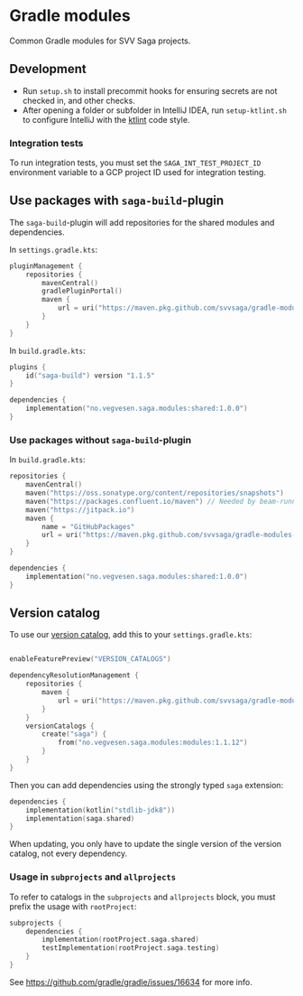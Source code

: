 # Gradle modules

Common Gradle modules for SVV Saga projects.

## Development

- Run `setup.sh` to install precommit hooks for ensuring secrets are not checked in, and other checks.
- After opening a folder or subfolder in IntelliJ IDEA, run `setup-ktlint.sh` to configure IntelliJ with
  the [ktlint](https://ktlint.github.io/) code style.

### Integration tests

To run integration tests, you must set the `SAGA_INT_TEST_PROJECT_ID` environment variable to a GCP project ID used for integration testing.

## Use packages with `saga-build`-plugin

The `saga-build`-plugin will add repositories for the shared modules and dependencies.

In `settings.gradle.kts`:

```kotlin
pluginManagement {
    repositories {
        mavenCentral()
        gradlePluginPortal()
        maven {
            url = uri("https://maven.pkg.github.com/svvsaga/gradle-modules-public")
        }
    }
}
```

In `build.gradle.kts`:

```kotlin
plugins {
    id("saga-build") version "1.1.5"
}

dependencies {
    implementation("no.vegvesen.saga.modules:shared:1.0.0")
}
```

### Use packages without `saga-build`-plugin

In `build.gradle.kts`:

```kotlin
repositories {
    mavenCentral()
    maven("https://oss.sonatype.org/content/repositories/snapshots")
    maven("https://packages.confluent.io/maven") // Needed by beam-runners-google-cloud-dataflow-java
    maven("https://jitpack.io")
    maven {
        name = "GitHubPackages"
        url = uri("https://maven.pkg.github.com/svvsaga/gradle-modules-public")
    }
}

dependencies {
    implementation("no.vegvesen.saga.modules:shared:1.0.0")
}
```

## Version catalog

To use our [version catalog](https://docs.gradle.org/current/userguide/platforms.html), add this to
your `settings.gradle.kts`:

```kotlin

enableFeaturePreview("VERSION_CATALOGS")

dependencyResolutionManagement {
    repositories {
        maven {
            url = uri("https://maven.pkg.github.com/svvsaga/gradle-modules-public")
        }
    }
    versionCatalogs {
        create("saga") {
            from("no.vegvesen.saga.modules:modules:1.1.12")
        }
    }
}
```

Then you can add dependencies using the strongly typed `saga` extension:

```kotlin
dependencies {
    implementation(kotlin("stdlib-jdk8"))
    implementation(saga.shared)
}
```

When updating, you only have to update the single version of the version catalog, not every dependency.

### Usage in `subprojects` and `allprojects`

To refer to catalogs in the `subprojects` and `allprojects` block, you must prefix the usage with `rootProject`:

```kotlin
subprojects {
    dependencies {
        implementation(rootProject.saga.shared)
        testImplementation(rootProject.saga.testing)
    }
}
```

See https://github.com/gradle/gradle/issues/16634 for more info.
